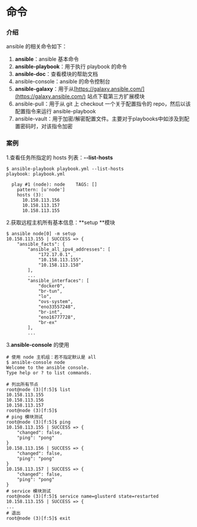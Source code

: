 # 命令

### 介绍

ansible 的相关命令如下：

1. **ansible**：ansible 基本命令
2. **ansible-playbook**：用于执行 playbook 的命令
3. **ansible-doc**：查看模块的帮助文档
4. ansible-console：ansible 的命令控制台
5. **ansible-galaxy**：用于从[https://galaxy.ansible.com/](https://galaxy.ansible.com/) 站点下载第三方扩展模块
6. ansible-pull：用于从 git 上 checkout 一个关于配置指令的 repo，然后以该配置指令来运行 ansible-playbook
7. ansible-vault：用于加密/解密配置文件。主要对于playbooks中如涉及到配置密码时，对该指令加密

### 案例

1.查看任务所指定的 hosts 列表：**--list-hosts**

```
$ ansible-playbook playbook.yml --list-hosts
playbook: playbook.yml

  play #1 (node): node    TAGS: []
    pattern: [u'node']
    hosts (3):
      10.158.113.156
      10.158.113.157
      10.158.113.155
```

2.获取远程主机所有基本信息：**setup **模块

```
$ ansible node[0] -m setup
10.158.113.155 | SUCCESS => {
    "ansible_facts": {
        "ansible_all_ipv4_addresses": [
            "172.17.0.1",
            "10.158.113.155",
            "10.158.113.158"
        ],
        ...
        "ansible_interfaces": [
            "docker0",
            "br-tun",
            "lo",
            "ovs-system",
            "eno33557248",
            "br-int",
            "eno16777728",
            "br-ex"
        ],
        ...
```

3.**ansible-console** 的使用

```
# 使用 node 主机组：若不指定默认是 all
$ ansible-console node
Welcome to the ansible console.
Type help or ? to list commands.

# 列出所有节点
root@node (3)[f:5]$ list
10.158.113.155
10.158.113.156
10.158.113.157
root@node (3)[f:5]$
# ping 模块测试
root@node (3)[f:5]$ ping
10.158.113.155 | SUCCESS => {
    "changed": false,
    "ping": "pong"
}
10.158.113.156 | SUCCESS => {
    "changed": false,
    "ping": "pong"
}
10.158.113.157 | SUCCESS => {
    "changed": false,
    "ping": "pong"
}
# service 模块测试
root@node (3)[f:5]$ service name=glusterd state=restarted
10.158.113.155 | SUCCESS => {
...
# 退出
root@node (3)[f:5]$ exit
```